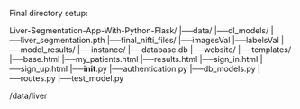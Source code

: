 Final directory setup:

Liver-Segmentation-App-With-Python-Flask/
    |──data/
       |──dl_models/
          |──liver_segmentation.pth
       |──final_nifti_files/
          |──imagesVal
          |──labelsVal
      |──model_results/
    |──instance/
       |──database.db
    |──website/
       |──templates/
          |──base.html
          |──my_patients.html
          |──results.html
          |──sign_in.html
          |──sign_up.html
    |──__init__.py
    |──authentication.py
    |──db_models.py
    |──routes.py
    |──test_model.py
     
/data/liver
